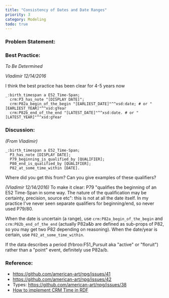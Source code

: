 ```yaml
---
title: "Consistency of Dates and Date Ranges"
priority: 3
category: Modeling
todo: true
---
```


### Problem Statement:



### Best Practice:

*To Be Determined*

*Vladimir 12/14/2016*

I think the best practice has been clear for 4-5 years now

    _:birth_timespan a E52_Time-Span;
      crm:P3_has_note "[DISPLAY DATE]";
      crm:P82a_begin_of_the_begin "[EARLIEST_DATE]"^^xsd:date; # or "[EARLIEST_YEAR]"^^xsd:gYear
      crm:P82b_end_of_the_end "[LATEST_DATE]"^^xsd:date. # or "[LATEST_YEAR]"^^xsd:gYear


### Discussion:

*(From Vladimir)*

    _:birth_timespan a E52_Time-Span;
      P3_has_note [DISPLAY DATE];
      P79_beginning_is_qualified_by [QUALIFIER];
      P80_end_is_qualified_by [QUALIFIER];
      P82_at_some_time_within [DATE].

Where did you get this from? Can you give examples of these qualifiers?

*(Vladimir 12/14/2016)* To make it clear: P79 "qualifies the beginning of an E52 Time-Span in some way. The nature of the qualification may be certainty, precision, source etc": this is not at all the date itself. In my practice I've never seen separate qualifiers for beginning/end, so never used P79/80.

When the date is uncertain (a range), use `crm:P82a_begin_of_the_begin` and `crm:P82b_end_of_the_end` (actually P82a&b are defined as sub-props of P82, so you may get two P82 depending on reasoning). When the date/year is certain, use `P82_at_some_time_within`.

If the data describes a period (frbroo:F51_Pursuit aka "active" or "floruit") rather than a "point" event, definitely use P82a/b.

### Reference:

* https://github.com/american-art/npg/issues/41
* https://github.com/american-art/npg/issues/42
* Types: https://github.com/american-art/npg/issues/38
* [How to implement CRM Time in RDF ](http://cidoc-crm.org/docs/How_to%20implement%20CRM_Time_in%20RDF.pdf)
